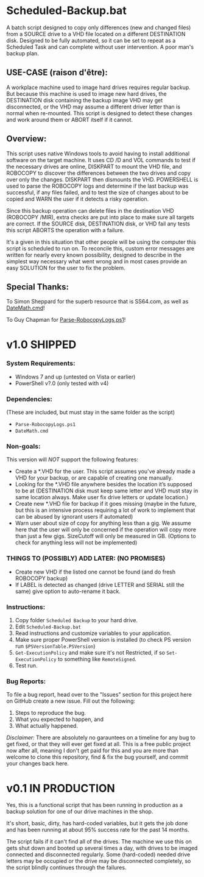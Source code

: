 # Scheduled-Backup.bat
A batch script designed to copy only differences (new and changed files) from a SOURCE drive to a VHD file located on a different DESTINATION disk. Designed to be fully automated, so it can be set to repeat as a Scheduled Task and can complete without user intervention. A poor man's backup plan.

## USE-CASE (raison d'être):
A workplace machine used to image hard drives requires regular backup. But because this machine is used to image new hard drives, the DESTINATION disk containing the backup image VHD may get disconnected, or the VHD may assume a different driver letter than is normal when re-mounted. This script is designed to detect these changes and work around them or ABORT itself if it cannot.

## Overview:
This script uses native Windows tools to avoid having to install additional software on the target machine. It uses CD /D and VOL commands to test if the necessary drives are online, DISKPART to mount the VHD file, and ROBOCOPY to discover the differences between the two drives and copy over only the changes. DISKPART then dismounts the VHD. POWERSHELL is used to parse the ROBOCOPY logs and determine if the last backup was successful, if any files failed, and to test the size of changes about to be copied and WARN the user if it detects a risky operation.

Since this backup operation can delete files in the destination VHD (ROBOCOPY /MIR), extra checks are put into place to make sure all targets are correct. If the SOURCE disk, DESTINATION disk, or VHD fail any tests this script ABORTS the operation with a failure.

It's a given in this situation that other people will be using the computer this script is scheduled to run on. To reconcile this, custom error messages are written for nearly every known possibility, designed to describe in the simplest way necessary what went wrong and in most cases provide an easy SOLUTION for the user to fix the problem.

## Special Thanks:
To Simon Sheppard for the superb resource that is SS64.com, as well as [DateMath.cmd](http://ss64.com/nt/syntax-datemath.html)!

To Guy Chapman for [Parse-RobocopyLogs.ps1](http://www.chapmancentral.co.uk/cloudy/2013/02/23/parsing-robocopy-logs-in-powershell/)!


# v1.0 SHIPPED

### System Requirements:
 - Windows 7 and up (untested on Vista or earlier)
 - PowerShell v?.0 (only tested with v4)

### Dependencies: 
(These are included, but must stay in the same folder as the script)

 - `Parse-RobocopyLogs.ps1`
 - `DateMath.cmd`

### Non-goals: 
This version will *NOT* support the following features:

 - Create a *.VHD for the user. This script assumes you've already made a VHD for your backup, or are capable of creating one manually.
 - Looking for the *.VHD file anywhere besides the location it’s supposed to be at (DESTINATION disk must keep same letter and VHD must stay in same location always. Make user fix drive letters or update location.)
 - Create new *.VHD file for backup if it goes missing (maybe in the future, but this is an intensive process requiring a lot of work to implement that can be abused by ignorant users if automated)
 - Warn user about size of copy for anything less than a gig. We assume here that the user will only be concerned if the operation will copy more than just a few gigs. SizeCutoff will only be measured in GB. (Options to check for anything less will not be implemented)
	
### THINGS TO (POSSIBLY) ADD LATER: (NO PROMISES)
 - Create new VHD if the listed one cannot be found (and do fresh ROBOCOPY backup)
 - If LABEL is detected as changed (drive LETTER and SERIAL still the same) give option to auto-rename it back.

### Instructions:
 1. Copy folder `Scheduled Backup` to your hard drive.
 2. Edit `Scheduled-Backup.bat`
 3. Read instructions and customize variables to your application.
 4. Make sure proper PowerShell version is installed (to check PS version run `$PSVersionTable.PSVersion`)
 5. `Get-ExecutionPolicy` and make sure it's not Restricted, if so `Set-ExecutionPolicy` to something like `RemoteSigned`.
 6. Test run.

### Bug Reports:
To file a bug report, head over to the "Issues" section for this project here on GitHub create a new issue. Fill out the following:

 1. Steps to reproduce the bug.
 2. What you expected to happen, and
 3. What actually happened.

*Disclaimer:* There are absolutely no garauntees on a timeline for any bug to get fixed, or that they will ever get fixed at all. This is a free public project now after all, meaning I don't get paid for this and you are more than welcome to clone this repository, find & fix the bug yourself, and commit your changes back here.

# v0.1 IN PRODUCTION
Yes, this is a functional script that has been running in production as a backup solution for one of our drive machines in the shop.

It's short, basic, dirty, has hard-coded variables, but it gets the job done and has been running at about 95% success rate for the past 14 months.

The script fails if it can't find all of the drives. The machine we use this on gets shut down and booted up several times a day, with drives to be imaged connected and disconnected regularly. Some (hard-coded) needed drive letters may be occupied or the drive may be disconnected completely, so the script blindly continues through the failures.
